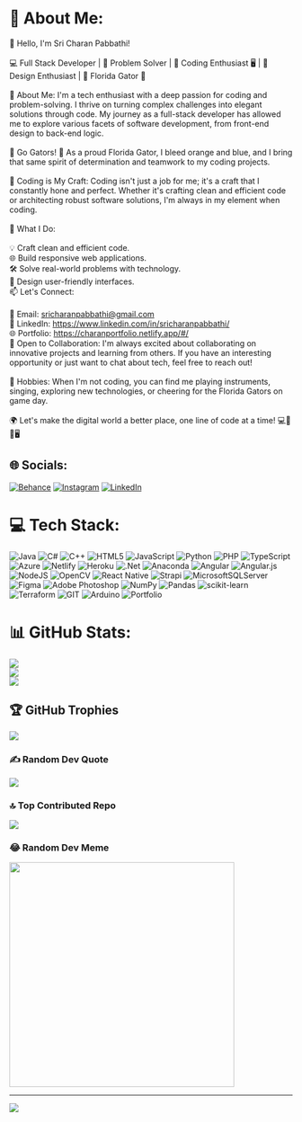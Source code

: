 # 💫 About Me:
👋 Hello, I'm Sri Charan Pabbathi!<br><br>💻 Full Stack Developer | 🧩 Problem Solver | 💾 Coding Enthusiast 🖥️ | 🎨 Design Enthusiast | 🐊 Florida Gator 🏈<br><br>🌟 About Me: I'm a tech enthusiast with a deep passion for coding and problem-solving. I thrive on turning complex challenges into elegant solutions through code. My journey as a full-stack developer has allowed me to explore various facets of software development, from front-end design to back-end logic.<br><br>🐊 Go Gators! 🏈 As a proud Florida Gator, I bleed orange and blue, and I bring that same spirit of determination and teamwork to my coding projects.<br><br>💾 Coding is My Craft: Coding isn't just a job for me; it's a craft that I constantly hone and perfect. Whether it's crafting clean and efficient code or architecting robust software solutions, I'm always in my element when coding.<br><br>🚀 What I Do:<br><br>💡 Craft clean and efficient code.<br>🌐 Build responsive web applications.<br>🛠️ Solve real-world problems with technology.<br>🎨 Design user-friendly interfaces.<br>📫 Let's Connect:<br><br>📧 Email: sricharanpabbathi@gmail.com<br>🔗 LinkedIn: https://www.linkedin.com/in/sricharanpabbathi/<br>🌐 Portfolio: https://charanportfolio.netlify.app/#/<br>🌟 Open to Collaboration: I'm always excited about collaborating on innovative projects and learning from others. If you have an interesting opportunity or just want to chat about tech, feel free to reach out!<br><br>🚴 Hobbies: When I'm not coding, you can find me playing instruments, singing, exploring new technologies, or cheering for the Florida Gators on game day.<br><br>🌍 Let's make the digital world a better place, one line of code at a time! 💻🐊🏈🖥️


## 🌐 Socials:
[![Behance](https://img.shields.io/badge/Behance-1769ff?logo=behance&logoColor=white)](https://behance.net/sricharan2107) [![Instagram](https://img.shields.io/badge/Instagram-%23E4405F.svg?logo=Instagram&logoColor=white)](https://instagram.com/sricharan210701) [![LinkedIn](https://img.shields.io/badge/LinkedIn-%230077B5.svg?logo=linkedin&logoColor=white)](https://linkedin.com/in/sricharanpabbathi) 

# 💻 Tech Stack:
![Java](https://img.shields.io/badge/java-%23ED8B00.svg?style=flat-square&logo=openjdk&logoColor=white) ![C#](https://img.shields.io/badge/c%23-%23239120.svg?style=flat-square&logo=c-sharp&logoColor=white) ![C++](https://img.shields.io/badge/c++-%2300599C.svg?style=flat-square&logo=c%2B%2B&logoColor=white) ![HTML5](https://img.shields.io/badge/html5-%23E34F26.svg?style=flat-square&logo=html5&logoColor=white) ![JavaScript](https://img.shields.io/badge/javascript-%23323330.svg?style=flat-square&logo=javascript&logoColor=%23F7DF1E) ![Python](https://img.shields.io/badge/python-3670A0?style=flat-square&logo=python&logoColor=ffdd54) ![PHP](https://img.shields.io/badge/php-%23777BB4.svg?style=flat-square&logo=php&logoColor=white) ![TypeScript](https://img.shields.io/badge/typescript-%23007ACC.svg?style=flat-square&logo=typescript&logoColor=white) ![Azure](https://img.shields.io/badge/azure-%230072C6.svg?style=flat-square&logo=microsoftazure&logoColor=white) ![Netlify](https://img.shields.io/badge/netlify-%23000000.svg?style=flat-square&logo=netlify&logoColor=#00C7B7) ![Heroku](https://img.shields.io/badge/heroku-%23430098.svg?style=flat-square&logo=heroku&logoColor=white) ![.Net](https://img.shields.io/badge/.NET-5C2D91?style=flat-square&logo=.net&logoColor=white) ![Anaconda](https://img.shields.io/badge/Anaconda-%2344A833.svg?style=flat-square&logo=anaconda&logoColor=white) ![Angular](https://img.shields.io/badge/angular-%23DD0031.svg?style=flat-square&logo=angular&logoColor=white) ![Angular.js](https://img.shields.io/badge/angular.js-%23E23237.svg?style=flat-square&logo=angularjs&logoColor=white) ![NodeJS](https://img.shields.io/badge/node.js-6DA55F?style=flat-square&logo=node.js&logoColor=white) ![OpenCV](https://img.shields.io/badge/opencv-%23white.svg?style=flat-square&logo=opencv&logoColor=white) ![React Native](https://img.shields.io/badge/react_native-%2320232a.svg?style=flat-square&logo=react&logoColor=%2361DAFB) ![Strapi](https://img.shields.io/badge/strapi-%232E7EEA.svg?style=flat-square&logo=strapi&logoColor=white) ![MicrosoftSQLServer](https://img.shields.io/badge/Microsoft%20SQL%20Server-CC2927?style=flat-square&logo=microsoft%20sql%20server&logoColor=white) ![Figma](https://img.shields.io/badge/figma-%23F24E1E.svg?style=flat-square&logo=figma&logoColor=white) ![Adobe Photoshop](https://img.shields.io/badge/adobe%20photoshop-%2331A8FF.svg?style=flat-square&logo=adobe%20photoshop&logoColor=white) ![NumPy](https://img.shields.io/badge/numpy-%23013243.svg?style=flat-square&logo=numpy&logoColor=white) ![Pandas](https://img.shields.io/badge/pandas-%23150458.svg?style=flat-square&logo=pandas&logoColor=white) ![scikit-learn](https://img.shields.io/badge/scikit--learn-%23F7931E.svg?style=flat-square&logo=scikit-learn&logoColor=white) ![Terraform](https://img.shields.io/badge/terraform-%235835CC.svg?style=flat-square&logo=terraform&logoColor=white) ![GIT](https://img.shields.io/badge/Git-fc6d26?style=flat-square&logo=git&logoColor=white) ![Arduino](https://img.shields.io/badge/-Arduino-00979D?style=flat-square&logo=Arduino&logoColor=white) ![Portfolio](https://img.shields.io/badge/Portfolio-%23000000.svg?style=flat-square&logo=firefox&logoColor=#FF7139)
# 📊 GitHub Stats:
![](https://github-readme-stats.vercel.app/api?username=sricharan2107&theme=dark&hide_border=false&include_all_commits=true&count_private=true)<br/>
![](https://github-readme-streak-stats.herokuapp.com/?user=sricharan2107&theme=dark&hide_border=false)<br/>
![](https://github-readme-stats.vercel.app/api/top-langs/?username=sricharan2107&theme=dark&hide_border=false&include_all_commits=true&count_private=true&layout=compact)

## 🏆 GitHub Trophies
![](https://github-profile-trophy.vercel.app/?username=sricharan2107&theme=onedark&no-frame=false&no-bg=true&margin-w=4)

### ✍️ Random Dev Quote
![](https://quotes-github-readme.vercel.app/api?type=horizontal&theme=radical)

### 🔝 Top Contributed Repo
![](https://github-contributor-stats.vercel.app/api?username=sricharan2107&limit=5&theme=dark&combine_all_yearly_contributions=true)

### 😂 Random Dev Meme
<img src='https://randommeme-five.vercel.app/' style="height: 400px;"/>

---
[![](https://visitcount.itsvg.in/api?id=sricharan2107&icon=6&color=7)](https://visitcount.itsvg.in)

<!-- Proudly created with GPRM ( https://gprm.itsvg.in ) -->
